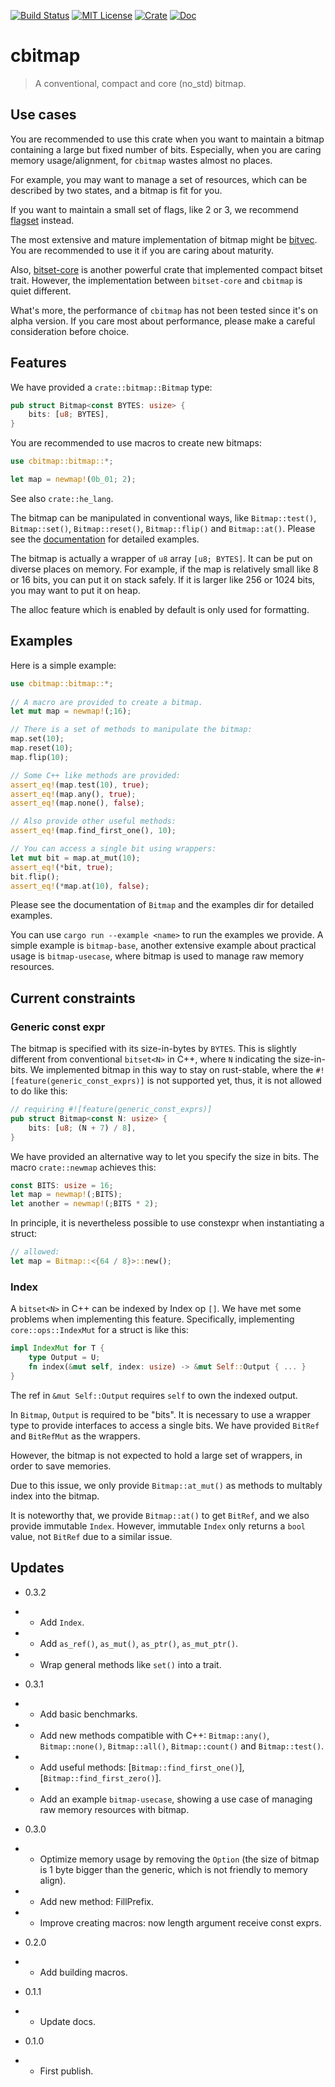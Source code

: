 [![Build Status](https://github.com/Halifuda/cbitmap/workflows/Rust/badge.svg)](https://github.com/Halifuda/cbitmap/actions)
[![MIT License](https://img.shields.io/badge/License-MIT-yellow.svg)](https://opensource.org/licenses/MIT)
[![Crate](https://img.shields.io/crates/v/cbitmap.svg)](https://crates.io/crates/cbitmap)
[![Doc](https://docs.rs/cbitmap/badge.svg)](https://docs.rs/cbitmap)

# cbitmap
  
   > A conventional, compact and core (no_std) bitmap.
  
## Use cases

 You are recommended to use this crate when you want to
 maintain a bitmap containing a large but fixed number of bits. 
 Especially, when you are caring memory usage/alignment, for 
 `cbitmap` wastes almost no places.

 For example, you may want to manage a set of resources, which
 can be described by two states, and a bitmap is fit for you.

 If you want to maintain a small set of flags, like 2 or 3, we
 recommend [flagset](https://crates.io/crates/flagset) instead.

 The most extensive and mature implementation of bitmap might be 
 [bitvec](https://crates.io/crates/bitvec). You are recommended
 to use it if you are caring about maturity. 

 Also, [bitset-core](https://crates.io/crates/bitset-core) is 
 another powerful crate that implemented compact bitset trait. 
 However, the implementation between `bitset-core` and `cbitmap` 
 is quiet different. 
 
 What's more, the performance of `cbitmap` has not been tested 
 since it's on alpha version. If you care most about performance, 
 please make a careful consideration before choice.
  
## Features

 We have provided a `crate::bitmap::Bitmap` type:

 ```rust
 pub struct Bitmap<const BYTES: usize> {
     bits: [u8; BYTES],
 }
 ```
  
 You are recommended to use macros to create new bitmaps:

 ```rust
 use cbitmap::bitmap::*;
 
 let map = newmap!(0b_01; 2);
 ```

 See also `crate::he_lang`.

  The bitmap can be manipulated in conventional ways, like
  `Bitmap::test()`,
  `Bitmap::set()`,
  `Bitmap::reset()`,
  `Bitmap::flip()` and
  `Bitmap::at()`.
  Please see the [documentation](https://docs.rs/cbitmap) for 
  detailed examples.
  
  The bitmap is actually a wrapper of `u8` array `[u8; BYTES]`.
  It can be put on diverse places on memory. For example, if 
  the map is relatively small like 8 or 16 bits,
  you can put it on stack safely. If it is larger like 256 or
  1024 bits, you may want to put it on heap.

  The alloc feature which is enabled by default is only used for formatting.
  
## Examples

  Here is a simple example:

  ```rust
  use cbitmap::bitmap::*;
   
  // A macro are provided to create a bitmap.
  let mut map = newmap!(;16);
  
  // There is a set of methods to manipulate the bitmap:
  map.set(10);
  map.reset(10);
  map.flip(10);
  
  // Some C++ like methods are provided:
  assert_eq!(map.test(10), true);
  assert_eq!(map.any(), true);
  assert_eq!(map.none(), false);
  
  // Also provide other useful methods:
  assert_eq!(map.find_first_one(), 10);
 
  // You can access a single bit using wrappers:
  let mut bit = map.at_mut(10);
  assert_eq!(*bit, true);
  bit.flip();
  assert_eq!(*map.at(10), false);
  ```

  Please see the documentation of `Bitmap` and
  the examples dir for detailed examples.
  
  You can use `cargo run --example <name>` to run the examples we
  provide. A simple example is `bitmap-base`, another extensive 
  example about practical usage is `bitmap-usecase`, where bitmap 
  is used to manage raw memory resources.
  
## Current constraints

### Generic const expr

  The bitmap is specified with its size-in-bytes by `BYTES`. This
  is slightly different from conventional `bitset<N>` in C++,
  where `N` indicating the size-in-bits. We implemented bitmap
  in this way to stay on rust-stable, where the
  `#![feature(generic_const_exprs)]` is not supported yet, thus,
  it is not allowed to do like this:

  ```rust
  // requiring #![feature(generic_const_exprs)]
  pub struct Bitmap<const N: usize> {
      bits: [u8; (N + 7) / 8],
  }
  ```

  We have provided an alternative way to let you specify the size
  in bits. The macro `crate::newmap` achieves this:

  ```rust
  const BITS: usize = 16;
  let map = newmap!(;BITS);
  let another = newmap!(;BITS * 2);
  ```

  In principle, it is nevertheless possible to use constexpr when 
  instantiating a struct:

  ```rust
  // allowed:
  let map = Bitmap::<{64 / 8}>::new();
  ```
  
### Index

  A `bitset<N>` in C++ can be indexed by Index op `[]`. We have
  met some problems when implementing this feature. Specifically,
  implementing `core::ops::IndexMut` for a struct is like this:

  ```rust
  impl IndexMut for T {
      type Output = U;
      fn index(&mut self, index: usize) -> &mut Self::Output { ... }
  }
  ```

  The ref in `&mut Self::Output` requires `self` to own the indexed output.
  
  In `Bitmap`, `Output` is required to be "bits".
  It is necessary to use a wrapper type to provide interfaces to
  access a single bits. We have provided `BitRef` and
  `BitRefMut` as the wrappers.
  
  However, the bitmap is not expected to hold a large set of wrappers,
  in order to save memories.
  
  Due to this issue, we only provide  `Bitmap::at_mut()` as methods
  to multably index into the bitmap.

  It is noteworthy that, we provide `Bitmap::at()` to get `BitRef`, and 
  we also provide immutable `Index`. However, immutable `Index` only 
  returns a `bool` value, not `BitRef` due to a similar issue.
 
 ## Updates
 
 - 0.3.2
 - - Add `Index`.
 - - Add `as_ref()`, `as_mut()`, `as_ptr()`, `as_mut_ptr()`.
 - - Wrap general methods like `set()` into a trait.

 - 0.3.1
 - - Add basic benchmarks.
 - - Add new methods compatible with C++: `Bitmap::any()`, 
 `Bitmap::none()`, `Bitmap::all()`, 
 `Bitmap::count()` and `Bitmap::test()`.
 - - Add useful methods: [`Bitmap::find_first_one()`], 
 [`Bitmap::find_first_zero()`].
 - - Add an example `bitmap-usecase`, showing a use case of managing raw
 memory resources with bitmap.
 
 - 0.3.0
 - - Optimize memory usage by removing the `Option` (the size of bitmap 
 is 1 byte bigger than the generic, which is not friendly to memory align).
 - - Add new method: FillPrefix.
 - - Improve creating macros: now length argument receive const exprs.
 
 - 0.2.0
 - - Add building macros.
 
 - 0.1.1
 - - Update docs.
 
 - 0.1.0 
 - - First publish.